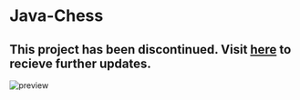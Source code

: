 # Java-Chess

## This project has  been discontinued. Visit [here](https://github.com/mubashirtanveerayon/Schneizel-Chess-Engine) to recieve further updates.

![preview](https://i.ibb.co/rbBG4Wf/image.png)
